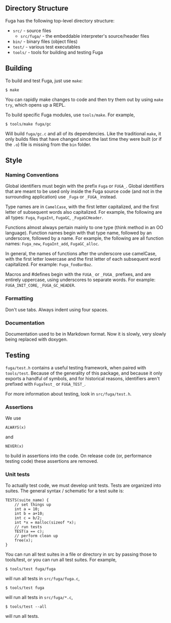 ## Directory Structure

Fuga has the following top-level directory structure:

* `src/` - source files
    * `src/fuga/` - the embeddable interpreter's source/header files
* `bin/` - binary files (object files)
* `test/` - various test executables
* `tools/` - tools for building and testing Fuga

## Building

To build and test Fuga, just use `make`:

    $ make

You can rapidly make changes to code and then try them out by using
`make try`, which opens up a REPL.

To build specific Fuga modules, use `tools/make`. For example,

    $ tools/make fuga/gc

Will build `fuga/gc.c` and all of its dependencies. Like the traditional 
`make`, it only builds files that have changed since the last time they 
were built (or if the `.o`) file is missing from the `bin` folder.

## Style

### Naming Conventions

Global identifiers must begin with the prefix `Fuga` or `FUGA_`. Global
identifiers that are meant to be used only inside the Fuga source code (and
not in the surrounding application) use `_Fuga` or `_FUGA_` instead.

Type names are in `CamelCase`, with the first letter capitalized, and the
first letter of subsequent words also capitalized. For example, the
following are all types: `Fuga`, `FugaInt`, `FugaGC`, `_FugaGCHeader`.

Functions almost always pertain mainly to one type (think method in an OO
language). Function names begin with that type name, followed by an 
underscore, followed by a name. For example, the following are all function
names: `Fuga_new`, `FugaInt_add`, `FugaGC_alloc`.

In general, the names of functions after the underscore use camelCase, with
the first letter lowercase and the first letter of each subsequent word
capitalized. For example: `Fuga_fooBarBaz`.

Macros and #defines begin with the `FUGA_` or `_FUGA_` prefixes, and are
entirely uppercase, using underscores to separate words. For example: 
`FUGA_INIT_CORE`, `_FUGA_GC_HEADER`.

### Formatting

Don't use tabs. Always indent using four spaces.

### Documentation

Documentation used to be in Markdown format. Now it is slowly, very
slowly being replaced with doxygen.

## Testing

`fuga/test.h` contains a useful testing framework, when paired with
`tools/test`. Because of the generality of this package, and because it
only exports a handful of symbols, and for historical reasons, identifiers
aren't prefixed with `FugaTest_` or `FUGA_TEST_`.

For more information about testing, look in `src/fuga/test.h`.

### Assertions

We use

    ALWAYS(x)

and

    NEVER(x)

to build in assertions into the code. On release code (or, performance
testing code) these assertions are removed.

### Unit tests

To actually test code, we must develop unit tests. Tests are organized
into suites. The general syntax / schematic for a test suite is:

    TESTS(suite_name) {
        // set things up
        int a = 10;
        int b = a+10;
        int c = b/2;
        int *x = malloc(sizeof *x);
        // run tests
        TEST(a == c);
        // perform clean up
        free(x);
    }

You can run all test suites in a file or directory in src by passing those
to tools/test, or you can run all test suites. For example,

    $ tools/test fuga/fuga

will run all tests in `src/fuga/fuga.c`,

    $ tools/test fuga

will run all tests in `src/fuga/*.c`,

    $ tools/test --all

will run all tests.

